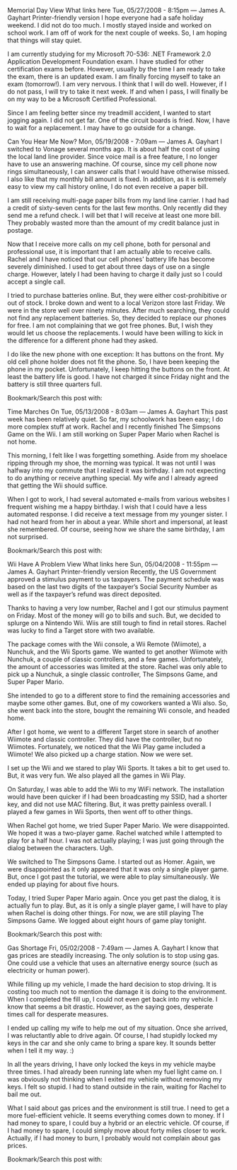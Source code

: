 Memorial Day
View
What links here
Tue, 05/27/2008 - 8:15pm — James A. Gayhart
Printer-friendly version
I hope everyone had a safe holiday weekend. I did not do too much. I mostly stayed inside and worked on school work. I am off of work for the next couple of weeks. So, I am hoping that things will stay quiet.

I am currently studying for my Microsoft 70-536: .NET Framework 2.0 Application Development Foundation exam. I have studied for other certification exams before. However, usually by the time I am ready to take the exam, there is an updated exam. I am finally forcing myself to take an exam (tomorrow!). I am very nervous. I think that I will do well. However, if I do not pass, I will try to take it next week. If and when I pass, I will finally be on my way to be a Microsoft Certified Professional.

Since I am feeling better since my treadmill accident, I wanted to start jogging again. I did not get far. One of the circuit boards is fried. Now, I have to wait for a replacement. I may have to go outside for a change.

Can You Hear Me Now?
Mon, 05/19/2008 - 7:09am — James A. Gayhart
I switched to Vonage several months ago. It is about half the cost of using the local land line provider. Since voice mail is a free feature, I no longer have to use an answering machine. Of course, since my cell phone now rings simultaneously, I can answer calls that I would have otherwise missed. I also like that my monthly bill amount is fixed. In addition, as it is extremely easy to view my call history online, I do not even receive a paper bill.

I am still receiving multi-page paper bills from my land line carrier. I had had a credit of sixty-seven cents for the last few months. Only recently did they send me a refund check. I will bet that I will receive at least one more bill. They probably wasted more than the amount of my credit balance just in postage.

Now that I receive more calls on my cell phone, both for personal and professional use, it is important that I am actually able to receive calls. Rachel and I have noticed that our cell phones' battery life has become severely diminished. I used to get about three days of use on a single charge. However, lately I had been having to charge it daily just so I could accept a single call.

I tried to purchase batteries online. But, they were either cost-prohibitive or out of stock. I broke down and went to a local Verizon store last Friday. We were in the store well over ninety minutes. After much searching, they could not find any replacement batteries. So, they decided to replace our phones for free. I am not complaining that we got free phones. But, I wish they would let us choose the replacements. I would have been willing to kick in the difference for a different phone had they asked.

I do like the new phone with one exception: It has buttons on the front. My old cell phone holder does not fit the phone. So, I have been keeping the phone in my pocket. Unfortunately, I keep hitting the buttons on the front. At least the battery life is good. I have not charged it since Friday night and the battery is still three quarters full.

Bookmark/Search this post with:

Time Marches On
Tue, 05/13/2008 - 8:03am — James A. Gayhart
This past week has been relatively quiet. So far, my schoolwork has been easy; I do more complex stuff at work. Rachel and I recently finished The Simpsons Game on the Wii. I am still working on Super Paper Mario when Rachel is not home.

This morning, I felt like I was forgetting something. Aside from my shoelace ripping through my shoe, the morning was typical. It was not until I was halfway into my commute that I realized it was birthday. I am not expecting to do anything or receive anything special. My wife and I already agreed that getting the Wii should suffice.

When I got to work, I had several automated e-mails from various websites I frequent wishing me a happy birthday. I wish that I could have a less automated response. I did receive a text message from my younger sister. I had not heard from her in about a year. While short and impersonal, at least she remembered. Of course, seeing how we share the same birthday, I am not surprised.

Bookmark/Search this post with:


Wii Have A Problem
View
What links here
Sun, 05/04/2008 - 11:55pm — James A. Gayhart
Printer-friendly version
Recently, the US Government approved a stimulus payment to us taxpayers. The payment schedule was based on the last two digits of the taxpayer’s Social Security Number as well as if the taxpayer’s refund was direct deposited.

Thanks to having a very low number, Rachel and I got our stimulus payment on Friday. Most of the money will go to bills and such. But, we decided to splurge on a Nintendo Wii. Wiis are still tough to find in retail stores. Rachel was lucky to find a Target store with two available.

The package comes with the Wii console, a Wii Remote (Wiimote), a Nunchuk, and the Wii Sports game. We wanted to get another Wiimote with Nunchuk, a couple of classic controllers, and a few games. Unfortunately, the amount of accessories was limited at the store. Rachel was only able to pick up a Nunchuk, a single classic controller, The Simpsons Game, and Super Paper Mario.

She intended to go to a different store to find the remaining accessories and maybe some other games. But, one of my coworkers wanted a Wii also. So, she went back into the store, bought the remaining Wii console, and headed home.

After I got home, we went to a different Target store in search of another Wiimote and classic controller. They did have the controller, but no Wiimotes. Fortunately, we noticed that the Wii Play game included a Wiimote! We also picked up a charge station. Now we were set.

I set up the Wii and we stared to play Wii Sports. It takes a bit to get used to. But, it was very fun. We also played all the games in Wii Play.

On Saturday, I was able to add the Wii to my WiFi network. The installation would have been quicker if I had been broadcasting my SSID, had a shorter key, and did not use MAC filtering. But, it was pretty painless overall. I played a few games in Wii Sports, then went off to other things.

When Rachel got home, we tried Super Paper Mario. We were disappointed. We hoped it was a two-player game. Rachel watched while I attempted to play for a half hour. I was not actually playing; I was just going through the dialog between the characters. Ugh.

We switched to The Simpsons Game. I started out as Homer. Again, we were disappointed as it only appeared that it was only a single player game. But, once I got past the tutorial, we were able to play simultaneously. We ended up playing for about five hours.

Today, I tried Super Paper Mario again. Once you get past the dialog, it is actually fun to play. But, as it is only a single player game, I will have to play when Rachel is doing other things. For now, we are still playing The Simpsons Game. We logged about eight hours of game play tonight.

Bookmark/Search this post with:

Gas Shortage
Fri, 05/02/2008 - 7:49am — James A. Gayhart
I know that gas prices are steadily increasing. The only solution is to stop using gas. One could use a vehicle that uses an alternative energy source (such as electricity or human power).

While filling up my vehicle, I made the hard decision to stop driving. It is costing too much not to mention the damage it is doing to the environment. When I completed the fill up, I could not even get back into my vehicle. I know that seems a bit drastic. However, as the saying goes, desperate times call for desperate measures.

I ended up calling my wife to help me out of my situation. Once she arrived, I was reluctantly able to drive again. Of course, I had stupidly locked my keys in the car and she only came to bring a spare key. It sounds better when I tell it my way. :)

In all the years driving, I have only locked the keys in my vehicle maybe three times. I had already been running late when my fuel light came on. I was obviously not thinking when I exited my vehicle without removing my keys. I felt so stupid. I had to stand outside in the rain, waiting for Rachel to bail me out.

What I said about gas prices and the environment is still true. I need to get a more fuel-efficient vehicle. It seems everything comes down to money. If I had money to spare, I could buy a hybrid or an electric vehicle. Of course, if I had money to spare, I could simply move about forty miles closer to work. Actually, if I had money to burn, I probably would not complain about gas prices.

Bookmark/Search this post with: